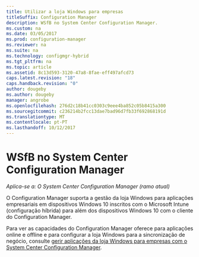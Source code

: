 ```yaml
---
title: Utilizar a loja Windows para empresas
titleSuffix: Configuration Manager
description: WSfB no System Center Configuration Manager.
ms.custom: na
ms.date: 03/05/2017
ms.prod: configuration-manager
ms.reviewer: na
ms.suite: na
ms.technology: configmgr-hybrid
ms.tgt_pltfrm: na
ms.topic: article
ms.assetid: 8c13d593-3120-47a8-8fae-eff497afcd73
caps.latest.revision: "18"
caps.handback.revision: "0"
author: dougeby
ms.author: dougeby
manager: angrobe
ms.openlocfilehash: 276d2c18b41cc0303c9eee4ba852c05b8415a300
ms.sourcegitcommit: c236214b2fcc13dae7bad96d7fb33f692868191d
ms.translationtype: MT
ms.contentlocale: pt-PT
ms.lasthandoff: 10/12/2017
---
```

# <a name="wsfb-in-system-center-configuration-manager"></a>WSfB no System Center Configuration Manager

*Aplica-se a: O System Center Configuration Manager (ramo atual)*

O Configuration Manager suporta a gestão da loja Windows para aplicações empresariais em dispositivos Windows 10 inscritos com o Microsoft Intune (configuração híbrida) para além dos dispositivos Windows 10 com o cliente do Configuration Manager.

Para ver as capacidades do Configuration Manager oferece para aplicações online e offline e para configurar a loja Windows para a sincronização de negócio, consulte [gerir aplicações da loja Windows para empresas com o System Center Configuration Manager](../../apps/deploy-use/manage-apps-from-the-windows-store-for-business.md).
